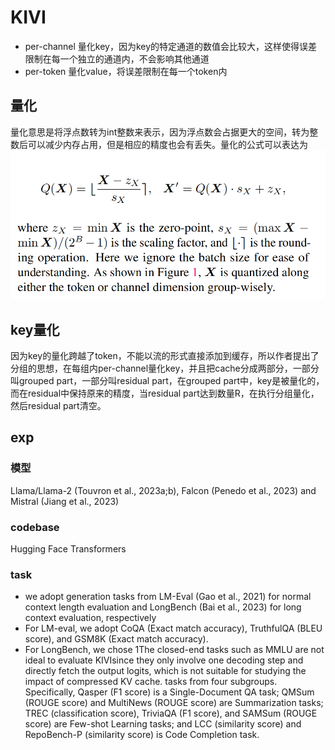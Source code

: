 # KIVI
* per-channel 量化key，因为key的特定通道的数值会比较大，这样使得误差限制在每一个独立的通道内，不会影响其他通道
* per-token 量化value，将误差限制在每一个token内

## 量化
量化意思是将浮点数转为int整数来表示，因为浮点数会占据更大的空间，转为整数后可以减少内存占用，但是相应的精度也会有丢失。量化的公式可以表达为
![alt text](image.png)
  
## key量化
因为key的量化跨越了token，不能以流的形式直接添加到缓存，所以作者提出了分组的思想，在每组内per-channel量化key，并且把cache分成两部分，一部分叫grouped part，一部分叫residual part，在grouped part中，key是被量化的，而在residual中保持原来的精度，当residual part达到数量R，在执行分组量化，然后residual part清空。

## exp
### 模型
Llama/Llama-2 (Touvron et al., 2023a;b),
Falcon (Penedo et al., 2023) and Mistral (Jiang et al., 2023)

### codebase
Hugging Face Transformers

### task
* we adopt generation tasks from
LM-Eval (Gao et al., 2021) for normal context length evaluation and LongBench (Bai et al., 2023) for long context evaluation, respectively
* For LM-eval, we adopt CoQA
(Exact match accuracy), TruthfulQA (BLEU score), and
GSM8K (Exact match accuracy).
* For LongBench, we chose
1The closed-end tasks such as MMLU are not ideal to evaluate
KIVIsince they only involve one decoding step and directly fetch
the output logits, which is not suitable for studying the impact of
compressed KV cache.
tasks from four subgroups. Specifically, Qasper (F1 score)
is a Single-Document QA task; QMSum (ROUGE score)
and MultiNews (ROUGE score) are Summarization tasks;
TREC (classification score), TriviaQA (F1 score), and SAMSum (ROUGE score) are Few-shot Learning tasks; and LCC
(similarity score) and RepoBench-P (similarity score) is
Code Completion task.